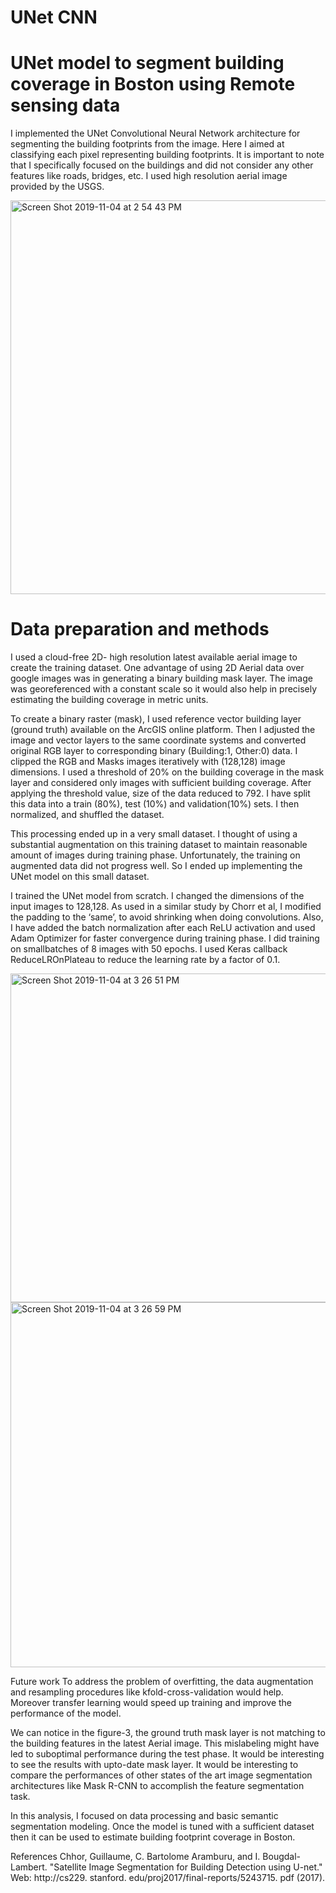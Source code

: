 # UNet CNN
# UNet model to segment building coverage in Boston using Remote sensing data

I implemented the UNet Convolutional Neural Network architecture for segmenting the building
footprints from the image. Here I aimed at classifying each pixel representing building footprints.
It is important to note that I specifically focused on the buildings and did not consider any other
features like roads, bridges, etc. I used high resolution aerial image provided by the USGS. 

<img width="630" alt="Screen Shot 2019-11-04 at 2 54 43 PM" src="https://user-images.githubusercontent.com/28696943/68165501-73e00200-ff14-11e9-9753-b993d5303be5.png">

# Data preparation and methods

I used a cloud-free 2D- high resolution latest available aerial image to create the training dataset.
One advantage of using 2D Aerial data over google images was in generating a binary building
mask layer. The image was georeferenced with a constant scale so it would also help in precisely
estimating the building coverage in metric units.

To create a binary raster (mask), I used reference vector building layer (ground truth) available on
the ArcGIS online platform. Then I adjusted the image and vector layers to the same coordinate
systems and converted original RGB layer to corresponding binary (Building:1, Other:0) data. I
clipped the RGB and Masks images iteratively with (128,128) image dimensions. I used a
threshold of 20% on the building coverage in the mask layer and considered only images with
sufficient building coverage. After applying the threshold value, size of the data reduced to 792. I
have split this data into a train (80%), test (10%) and validation(10%) sets. I then normalized, and
shuffled the dataset.

This processing ended up in a very small dataset. I thought of using a substantial augmentation on
this training dataset to maintain reasonable amount of images during training phase. Unfortunately,
the training on augmented data did not progress well. So I ended up implementing the UNet model
on this small dataset.

I trained the UNet model from scratch. I changed the dimensions of the input images to 128,128.
As used in a similar study by Chorr et al, I modified the padding to the ‘same’, to avoid shrinking
when doing convolutions. Also, I have added the batch normalization after each ReLU activation
and used Adam Optimizer for faster convergence during training phase. I did training on smallbatches of 8 images with 50 epochs. I used Keras callback ReduceLROnPlateau to reduce the
learning rate by a factor of 0.1. 

<img width="526" alt="Screen Shot 2019-11-04 at 3 26 51 PM" src="https://user-images.githubusercontent.com/28696943/68166633-cb33a180-ff17-11e9-8783-0b9328cb10b0.png">

<img width="584" alt="Screen Shot 2019-11-04 at 3 26 59 PM" src="https://user-images.githubusercontent.com/28696943/68170285-f9b77980-ff23-11e9-89f7-07f19a99e187.png">

Future work
To address the problem of overfitting, the data augmentation and resampling procedures like
kfold-cross-validation would help. Moreover transfer learning would speed up training and
improve the performance of the model.

We can notice in the figure-3, the ground truth mask layer is not matching to the building features
in the latest Aerial image. This mislabeling might have led to suboptimal performance during the
test phase. It would be interesting to see the results with upto-date mask layer.
It would be interesting to compare the performances of other states of the art image segmentation
architectures like Mask R-CNN to accomplish the feature segmentation task.

In this analysis, I focused on data processing and basic semantic segmentation modeling. Once the
model is tuned with a sufficient dataset then it can be used to estimate building footprint coverage
in Boston.

References
Chhor, Guillaume, C. Bartolome Aramburu, and I. Bougdal-Lambert. "Satellite Image Segmentation for
Building Detection using U-net." Web: http://cs229. stanford. edu/proj2017/final-reports/5243715.
pdf (2017).
